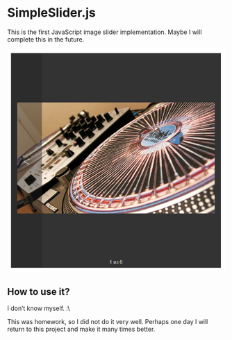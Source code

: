 # SimpleSlider.js
This is the first JavaScript image slider implementation. Maybe I will complete this in the future.

![alt text](preview.png "preview")

## How to use it?
I don’t know myself. :\ 

This was homework, so I did not do it very well. Perhaps one day I will return to this project and make it many times better.
